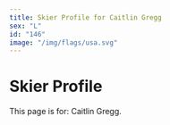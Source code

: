 ```yaml
---
title: Skier Profile for Caitlin Gregg
sex: "L"
id: "146"
image: "/img/flags/usa.svg" 
---
```


# Skier Profile

This page is for: Caitlin Gregg.
    